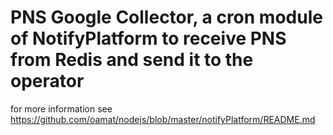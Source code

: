 # PNS Google Collector, a cron module of NotifyPlatform to receive PNS from Redis and send it to the operator

for more information see  https://github.com/oamat/nodejs/blob/master/notifyPlatform/README.md